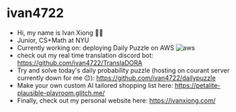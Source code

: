 # ivan4722
- Hi, my name is Ivan Xiong 👋🐸
- Junior, CS+Math at NYU
- Currently working on: deploying Daily Puzzle on AWS ![aws](https://cdn.discordapp.com/attachments/599673872408772660/1214968263251984464/Screenshot_2024-03-06_at_11.09.52_AM.png?ex=65fb0a5e&is=65e8955e&hm=b86fa7ad8697225e99bf3ea10a4f6f3f03cd73e00e4c3185b05cdeec0ca4d954&)
- check out my real time translation discord bot: https://github.com/ivan4722/TranslaDORA
- Try and solve today's daily probability puzzle (hosting on courant server currently down for me 😔): https://github.com/ivan4722/dailypuzzle
- Make your own custom AI tailored shopping list here: https://petalite-plausible-playroom.glitch.me/
- Finally, check out my personal website here: https://ivanxiong.com/
